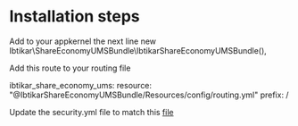 Installation steps
==================
Add to your appkernel the next line
new Ibtikar\ShareEconomyUMSBundle\IbtikarShareEconomyUMSBundle(),

Add this route to your routing file

ibtikar_share_economy_ums:
    resource: "@IbtikarShareEconomyUMSBundle/Resources/config/routing.yml"
    prefix:   /


Update the security.yml file to match this [file](http://github.com/Ibtikar/share-economy-UMS/tree/master/Resources/doc/security.yml)
